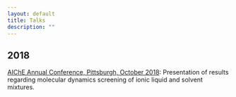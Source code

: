 ```yaml
---
layout: default
title: Talks
description: ""
---
```


<div
style="max-width:800px;margin-left:auto;margin-right:auto;">

   <!-- 2018 -->
   <!--<div class="hentry post project-batch-title">-->
   <div
   style="font-size:1em !important;font-weight:bolder;">
   <h2>2018</h2>
   </div>

   <!-- AIChE Annual Conference, Pittsburgh 2018 -->
   <div class="entry-summary">
    <p><a class="talk-title"
    href="https://aiche.confex.com/aiche/2018/meetingapp.cgi/Paper/536887"
    target="_blank">AIChE Annual Conference, Pittsburgh, October
    2018</a>: Presentation of results regarding molecular dynamics
    screening of ionic liquid and solvent mixtures.</p>
    </div>

</div>
